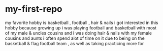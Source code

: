 # my-first-repo
my favorite hobby is basketball , football , hair & nails
i got interested in this hobby because growing up i was playing football and basketball with most of my male & uncles cousins and i was doing hair & nails with my female cousins and aunts
i often spend alot of time on it due to being on the basketball & flag football team , as well as taking practicing more for

